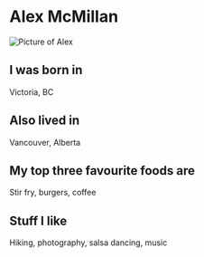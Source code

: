 # Alex McMillan
![Picture of Alex](https://avatars0.githubusercontent.com/u/46427538?s=400&u=67452a8339042be296e9ff6c3c6c24a233bcd61a&v=4)

## I was born in
Victoria, BC

## Also lived in
Vancouver, Alberta

## My top three favourite foods are
Stir fry, burgers, coffee

## Stuff I like
Hiking, photography, salsa dancing, music